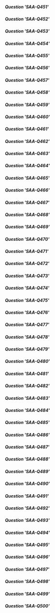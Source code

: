 <h5>Question 'SAA-Q451'</h5>
<h5>Question 'SAA-Q452'</h5>
<h5>Question 'SAA-Q453'</h5>
<h5>Question 'SAA-Q454'</h5>
<h5>Question 'SAA-Q455'</h5>
<h5>Question 'SAA-Q456'</h5>
<h5>Question 'SAA-Q457'</h5>
<h5>Question 'SAA-Q458'</h5>
<h5>Question 'SAA-Q459'</h5>
<h5>Question 'SAA-Q460'</h5>
<h5>Question 'SAA-Q461'</h5>
<h5>Question 'SAA-Q462'</h5>
<h5>Question 'SAA-Q463'</h5>
<h5>Question 'SAA-Q464'</h5>
<h5>Question 'SAA-Q465'</h5>
<h5>Question 'SAA-Q466'</h5>
<h5>Question 'SAA-Q467'</h5>
<h5>Question 'SAA-Q468'</h5>
<h5>Question 'SAA-Q469'</h5>
<h5>Question 'SAA-Q470'</h5>
<h5>Question 'SAA-Q471'</h5>
<h5>Question 'SAA-Q472'</h5>
<h5>Question 'SAA-Q473'</h5>
<h5>Question 'SAA-Q474'</h5>
<h5>Question 'SAA-Q475'</h5>
<h5>Question 'SAA-Q476'</h5>
<h5>Question 'SAA-Q477'</h5>
<h5>Question 'SAA-Q478'</h5>
<h5>Question 'SAA-Q479'</h5>
<h5>Question 'SAA-Q480'</h5>
<h5>Question 'SAA-Q481'</h5>
<h5>Question 'SAA-Q482'</h5>
<h5>Question 'SAA-Q483'</h5>
<h5>Question 'SAA-Q484'</h5>
<h5>Question 'SAA-Q485'</h5>
<h5>Question 'SAA-Q486'</h5>
<h5>Question 'SAA-Q487'</h5>
<h5>Question 'SAA-Q488'</h5>
<h5>Question 'SAA-Q489'</h5>
<h5>Question 'SAA-Q490'</h5>
<h5>Question 'SAA-Q491'</h5>
<h5>Question 'SAA-Q492'</h5>
<h5>Question 'SAA-Q493'</h5>
<h5>Question 'SAA-Q494'</h5>
<h5>Question 'SAA-Q495'</h5>
<h5>Question 'SAA-Q496'</h5>
<h5>Question 'SAA-Q497'</h5>
<h5>Question 'SAA-Q498'</h5>
<h5>Question 'SAA-Q499'</h5>
<h5>Question 'SAA-Q500'</h5>

